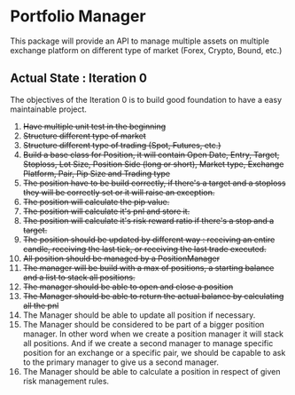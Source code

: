 # Portfolio Manager

This package will provide an API to manage multiple assets on multiple exchange platform on different type of market (Forex, Crypto, Bound, etc.)

## Actual State : Iteration 0

The objectives of the Iteration 0 is to build good foundation to have a easy maintainable project.

1. ~~Have multiple unit test in the beginning~~
2. ~~Structure different type of market~~
3. ~~Structure different type of trading (Spot, Futures, etc.)~~
4. ~~Build a base class for Position, it will contain Open Date, Entry, Target, Stoploss, Lot Size, Position Side (long or short), Market type, Exchange Platform, Pair, Pip Size and Trading type~~
5. ~~The position have to be build correctly, if there's a target and a stoploss they will be correctly set or it will raise an exception.~~
6. ~~The position will calculate the pip value.~~
7. ~~The position will calculate it's pnl and store it.~~
8. ~~The position will calculate it's risk reward ratio if there's a stop and a target.~~
9. ~~The position should be updated by different way : receiving an entire candle, receiving the last tick, or receiving the last trade executed.~~
10. ~~All position should be managed by a PositionManager~~
11. ~~The manager will be build with a max of positions, a starting balance and a list to stack all positions.~~
12. ~~The manager should be able to open and close a position~~
13. ~~The Manager should be able to return the actual balance by calculating all the pnl~~
14. The Manager should be able to update all position if necessary.
15. The Manager should be considered to be part of a bigger position manager. In other word when we create a position manager it will stack all positions. And if we create a second manager to manage specific position for an exchange or a specific pair, we should be capable to ask to the primary manager to give us a second manager.
16. The Manager should be able to calculate a position in respect of given risk management rules.
